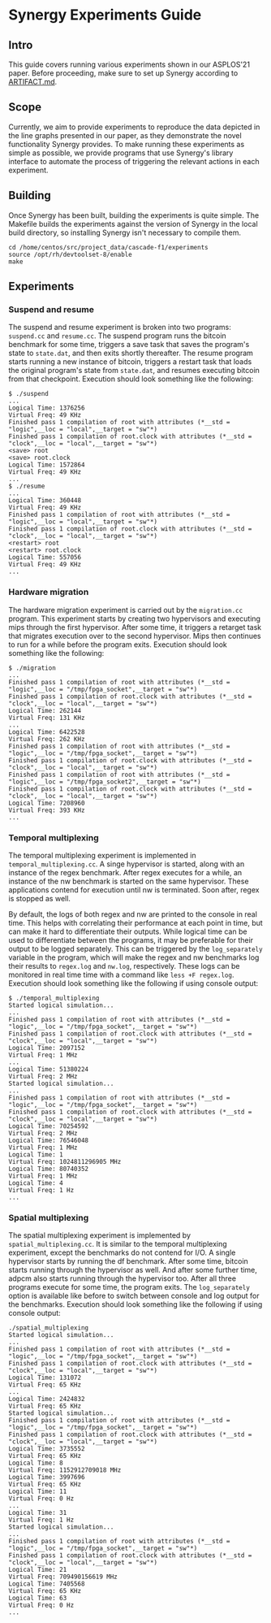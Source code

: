 # Synergy Experiments Guide

## Intro

This guide covers running various experiments shown in our ASPLOS'21 paper. Before proceeding, make sure to set up Synergy according to [ARTIFACT.md](../ARTIFACT.md).

## Scope

Currently, we aim to provide experiments to reproduce the data depicted in the line graphs presented in our paper, as they demonstrate the novel functionality Synergy provides. To make running these experiments as simple as possible, we provide programs that use Synergy's library interface to automate the process of triggering the relevant actions in each experiment.

## Building

Once Synergy has been built, building the experiments is quite simple. The Makefile builds the experiments against the version of Synergy in the local build directory, so installing Synergy isn't necessary to compile them.

    cd /home/centos/src/project_data/cascade-f1/experiments
	source /opt/rh/devtoolset-8/enable
	make

## Experiments

### Suspend and resume

The suspend and resume experiment is broken into two programs: `suspend.cc` and `resume.cc`. The suspend program runs the bitcoin benchmark for some time, triggers a save task that saves the program's state to `state.dat`, and then exits shortly thereafter. The resume program starts running a new instance of bitcoin, triggers a restart task that loads the original program's state from `state.dat`, and resumes executing bitcoin from that checkpoint. Execution should look something like the following:

    $ ./suspend
	...
	Logical Time: 1376256
	Virtual Freq: 49 KHz
	Finished pass 1 compilation of root with attributes (*__std = "logic",__loc = "local",__target = "sw"*) 
	Finished pass 1 compilation of root.clock with attributes (*__std = "clock",__loc = "local",__target = "sw"*) 
	<save> root
	<save> root.clock
	Logical Time: 1572864
	Virtual Freq: 49 KHz
	...
	$ ./resume
	...
	Logical Time: 360448
	Virtual Freq: 49 KHz
	Finished pass 1 compilation of root with attributes (*__std = "logic",__loc = "local",__target = "sw"*) 
	Finished pass 1 compilation of root.clock with attributes (*__std = "clock",__loc = "local",__target = "sw"*) 
	<restart> root
	<restart> root.clock
	Logical Time: 557056
	Virtual Freq: 49 KHz
	...


### Hardware migration

The hardware migration experiment is carried out by the `migration.cc` program. This experiment starts by creating two hypervisors and executing mips through the first hypervisor. After some time, it triggers a retarget task that migrates execution over to the second hypervisor. Mips then continues to run for a while before the program exits. Execution should look something like the following:

    $ ./migration
	...
	Finished pass 1 compilation of root with attributes (*__std = "logic",__loc = "/tmp/fpga_socket",__target = "sw"*) 
	Finished pass 1 compilation of root.clock with attributes (*__std = "clock",__loc = "local",__target = "sw"*) 
	Logical Time: 262144
	Virtual Freq: 131 KHz
	...
	Logical Time: 6422528
	Virtual Freq: 262 KHz
	Finished pass 1 compilation of root with attributes (*__std = "logic",__loc = "/tmp/fpga_socket",__target = "sw"*) 
	Finished pass 1 compilation of root.clock with attributes (*__std = "clock",__loc = "local",__target = "sw"*) 
	Finished pass 1 compilation of root with attributes (*__std = "logic",__loc = "/tmp/fpga_socket2",__target = "sw"*) 
	Finished pass 1 compilation of root.clock with attributes (*__std = "clock",__loc = "local",__target = "sw"*) 
	Logical Time: 7208960
	Virtual Freq: 393 KHz
	...

### Temporal multiplexing

The temporal multiplexing experiment is implemented in `temporal_multiplexing.cc`. A singe hypervisor is started, along with an instance of the regex benchmark. After regex executes for a while, an instance of the nw benchmark is started on the same hypervisor. These applications contend for execution until nw is terminated. Soon after, regex is stopped as well.

By default, the logs of both regex and nw are printed to the console in real time. This helps with correlating their performance at each point in time, but can make it hard to differentiate their outputs. While logical time can be used to differentiate between the programs, it may be preferable for their output to be logged separately. This can be triggered by the `log_separately` variable in the program, which will make the regex and nw benchmarks log their results to `regex.log` and `nw.log`, respectively. These logs can be monitored in real time time with a command like `less +F regex.log`. Execution should look something like the following if using console output:

    $ ./temporal_multiplexing
	Started logical simulation...
	...
	Finished pass 1 compilation of root with attributes (*__std = "logic",__loc = "/tmp/fpga_socket",__target = "sw"*) 
	Finished pass 1 compilation of root.clock with attributes (*__std = "clock",__loc = "local",__target = "sw"*) 
	Logical Time: 2097152
	Virtual Freq: 1 MHz
	...
	Logical Time: 51380224
	Virtual Freq: 2 MHz
	Started logical simulation...
	...
	Finished pass 1 compilation of root with attributes (*__std = "logic",__loc = "/tmp/fpga_socket",__target = "sw"*) 
	Finished pass 1 compilation of root.clock with attributes (*__std = "clock",__loc = "local",__target = "sw"*) 
	Logical Time: 70254592
	Virtual Freq: 2 MHz
	Logical Time: 76546048
	Virtual Freq: 1 MHz
	Logical Time: 1
	Virtual Freq: 1024811296905 MHz
	Logical Time: 80740352
	Virtual Freq: 1 MHz
	Logical Time: 4
	Virtual Freq: 1 Hz
    ...

### Spatial multiplexing

The spatial multiplexing experiment is implemented by `spatial_multiplexing.cc`. It is similar to the temporal multiplexing experiment, except the benchmarks do not contend for I/O. A single hypervisor starts by running the df benchmark. After some time, bitcoin starts running through the hypervisor as well. And after some further time, adpcm also starts running through the hypervisor too. After all three programs execute for some time, the program exits. The `log_separately` option is available like before to switch between console and log output for the benchmarks. Execution should look something like the following if using console output:

    ./spatial_multiplexing
	Started logical simulation...
	...
	Finished pass 1 compilation of root with attributes (*__std = "logic",__loc = "/tmp/fpga_socket",__target = "sw"*) 
	Finished pass 1 compilation of root.clock with attributes (*__std = "clock",__loc = "local",__target = "sw"*) 
	Logical Time: 131072
	Virtual Freq: 65 KHz
	...
	Logical Time: 2424832
	Virtual Freq: 65 KHz
	Started logical simulation...
	Finished pass 1 compilation of root with attributes (*__std = "logic",__loc = "/tmp/fpga_socket",__target = "sw"*) 
	Finished pass 1 compilation of root.clock with attributes (*__std = "clock",__loc = "local",__target = "sw"*) 
	Logical Time: 3735552
	Virtual Freq: 65 KHz
	Logical Time: 8
	Virtual Freq: 1152912709018 MHz
	Logical Time: 3997696
	Virtual Freq: 65 KHz
	Logical Time: 11
	Virtual Freq: 0 Hz
	...
	Logical Time: 31
	Virtual Freq: 1 Hz
	Started logical simulation...
	...
	Finished pass 1 compilation of root with attributes (*__std = "logic",__loc = "/tmp/fpga_socket",__target = "sw"*) 
	Finished pass 1 compilation of root.clock with attributes (*__std = "clock",__loc = "local",__target = "sw"*) 
	Logical Time: 21
	Virtual Freq: 709490156619 MHz
	Logical Time: 7405568
	Virtual Freq: 65 KHz
	Logical Time: 63
	Virtual Freq: 0 Hz
	...
